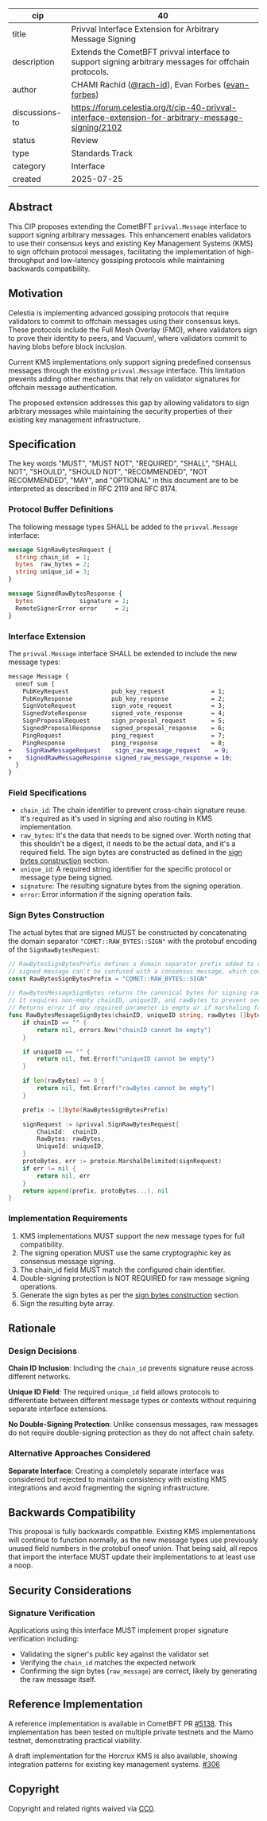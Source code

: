 | cip            | 40                                                                                                                 |
|----------------|--------------------------------------------------------------------------------------------------------------------|
| title          | Privval Interface Extension for Arbitrary Message Signing                                                          |
| description    | Extends the CometBFT privval interface to support signing arbitrary messages for offchain protocols.               |
| author         | CHAMI Rachid ([@rach-id](https://github.com/rach-id)), Evan Forbes ([evan-forbes](https://github.com/evan-forbes)) |
| discussions-to | <https://forum.celestia.org/t/cip-40-privval-interface-extension-for-arbitrary-message-signing/2102>               |
| status         | Review                                                                                                             |
| type           | Standards Track                                                                                                    |
| category       | Interface                                                                                                          |
| created        | 2025-07-25                                                                                                         |

## Abstract

This CIP proposes extending the CometBFT `privval.Message` interface to support signing arbitrary messages. This enhancement enables validators to use their consensus keys and existing Key Management Systems (KMS) to sign offchain protocol messages, facilitating the implementation of high-throughput and low-latency gossiping protocols while maintaining backwards compatibility.

## Motivation

Celestia is implementing advanced gossiping protocols that require validators to commit to offchain messages using their consensus keys. These protocols include the Full Mesh Overlay (FMO), where validators sign to prove their identity to peers, and Vacuum!, where validators commit to having blobs before block inclusion.

Current KMS implementations only support signing predefined consensus messages through the existing `privval.Message` interface. This limitation prevents adding other mechanisms that rely on validator signatures for offchain message authentication.

The proposed extension addresses this gap by allowing validators to sign arbitrary messages while maintaining the security properties of their existing key management infrastructure.

## Specification

The key words "MUST", "MUST NOT", "REQUIRED", "SHALL", "SHALL NOT", "SHOULD", "SHOULD NOT", "RECOMMENDED", "NOT RECOMMENDED", "MAY", and "OPTIONAL" in this document are to be interpreted as described in RFC 2119 and RFC 8174.

### Protocol Buffer Definitions

The following message types SHALL be added to the `privval.Message` interface:

```protobuf
message SignRawBytesRequest {
  string chain_id  = 1;
  bytes  raw_bytes = 2;
  string unique_id = 3;
}

message SignedRawBytesResponse {
  bytes             signature = 1;
  RemoteSignerError error     = 2;
}

```

### Interface Extension

The `privval.Message` interface SHALL be extended to include the new message types:

```diff
message Message {
  oneof sum {
    PubKeyRequest            pub_key_request             = 1;
    PubKeyResponse           pub_key_response            = 2;
    SignVoteRequest          sign_vote_request           = 3;
    SignedVoteResponse       signed_vote_response        = 4;
    SignProposalRequest      sign_proposal_request       = 5;
    SignedProposalResponse   signed_proposal_response    = 6;
    PingRequest              ping_request                = 7;
    PingResponse             ping_response               = 8;
+    SignRawMessageRequest    sign_raw_message_request    = 9;
+    SignedRawMessageResponse signed_raw_message_response = 10;
  }
}
```

### Field Specifications

- `chain_id`: The chain identifier to prevent cross-chain signature reuse. It's required as it's used in signing and also routing in KMS implementation.
- `raw_bytes`: It's the data that needs to be signed over. Worth noting that this shouldn't be a digest, it needs to be the actual data, and it's a required field. The sign bytes are constructed as defined in the [sign bytes construction](#sign-bytes-construction) section.
- `unique_id`: A required string identifier for the specific protocol or message type being signed.
- `signature`: The resulting signature bytes from the signing operation.
- `error`: Error information if the signing operation fails.

### Sign Bytes Construction

The actual bytes that are signed MUST be constructed by concatenating the domain separator `"COMET::RAW_BYTES::SIGN"` with the protobuf encoding of the `SignRawBytesRequest`:

```go
// RawBytesSignBytesPrefix defines a domain separator prefix added to raw bytes to ensure the resulting
// signed message can't be confused with a consensus message, which could lead to double signing
const RawBytesSignBytesPrefix = "COMET::RAW_BYTES::SIGN"

// RawBytesMessageSignBytes returns the canonical bytes for signing raw data messages.
// It requires non-empty chainID, uniqueID, and rawBytes to prevent security issues.
// Returns error if any required parameter is empty or if marshaling fails.
func RawBytesMessageSignBytes(chainID, uniqueID string, rawBytes []byte) ([]byte, error) {
	if chainID == "" {
		return nil, errors.New("chainID cannot be empty")
	}

	if uniqueID == "" {
		return nil, fmt.Errorf("uniqueID cannot be empty")
	}

	if len(rawBytes) == 0 {
		return nil, fmt.Errorf("rawBytes cannot be empty")
	}

	prefix := []byte(RawBytesSignBytesPrefix)

	signRequest := &privval.SignRawBytesRequest{
		ChainId:  chainID,
		RawBytes: rawBytes,
		UniqueId: uniqueID,
	}
	protoBytes, err := protoio.MarshalDelimited(signRequest)
	if err != nil {
		return nil, err
	}
	return append(prefix, protoBytes...), nil
}
```

### Implementation Requirements

1. KMS implementations MUST support the new message types for full compatibility.
2. The signing operation MUST use the same cryptographic key as consensus message signing.
3. The chain_id field MUST match the configured chain identifier.
4. Double-signing protection is NOT REQUIRED for raw message signing operations.
5. Generate the sign bytes as per the [sign bytes construction](#sign-bytes-construction) section.
6. Sign the resulting byte array.

## Rationale

### Design Decisions

**Chain ID Inclusion**: Including the `chain_id` prevents signature reuse across different networks.

**Unique ID Field**: The required `unique_id` field allows protocols to differentiate between different message types or contexts without requiring separate interface extensions.

**No Double-Signing Protection**: Unlike consensus messages, raw messages do not require double-signing protection as they do not affect chain safety.

### Alternative Approaches Considered

**Separate Interface**: Creating a completely separate interface was considered but rejected to maintain consistency with existing KMS integrations and avoid fragmenting the signing infrastructure.

## Backwards Compatibility

This proposal is fully backwards compatible. Existing KMS implementations will continue to function normally, as the new message types use previously unused field numbers in the protobuf oneof union. That being said, all repos that import the interface MUST update their implementations to at least use a noop.

## Security Considerations

### Signature Verification

Applications using this interface MUST implement proper signature verification including:

- Validating the signer's public key against the validator set
- Verifying the `chain_id` matches the expected network
- Confirming the sign bytes (`raw_message`) are correct, likely by generating the raw message itself.

## Reference Implementation

A reference implementation is available in CometBFT PR [#5138](https://github.com/cometbft/cometbft/pull/5138). This implementation has been tested on multiple private testnets and the Mamo testnet, demonstrating practical viability.

A draft implementation for the Horcrux KMS is also available, showing integration patterns for existing key management systems. [#306](https://github.com/strangelove-ventures/horcrux/pull/306)

## Copyright

Copyright and related rights waived via [CC0](https://github.com/celestiaorg/CIPs/blob/main/LICENSE).
